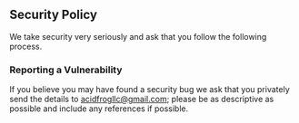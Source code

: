 ## Security Policy

We take security very seriously and ask that you follow the following process.

### Reporting a Vulnerability

If you believe you may have found a security bug we ask that you privately send the details to [acidfrogllc@gmail.com](https://mail.google.com/mail/u/0/#inbox?compose=CllgCJfnbRZdqVSJFSXkrNwHcnsQPttWWQdgVkshbcLQjKSfxkFWmfdHrhhMBkBKbFTmcDwcfNB); please be as descriptive as possible and include any references if possible.
